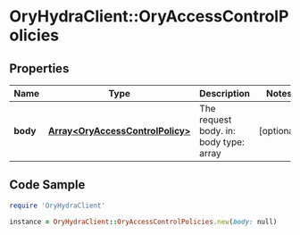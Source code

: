# OryHydraClient::OryAccessControlPolicies

## Properties

Name | Type | Description | Notes
------------ | ------------- | ------------- | -------------
**body** | [**Array&lt;OryAccessControlPolicy&gt;**](OryAccessControlPolicy.md) | The request body.  in: body type: array | [optional] 

## Code Sample

```ruby
require 'OryHydraClient'

instance = OryHydraClient::OryAccessControlPolicies.new(body: null)
```


